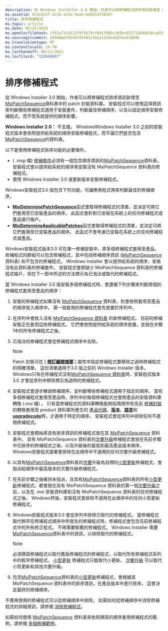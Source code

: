 ```yaml
---
description: 從 Windows Installer 3.0 開始，作者可以將修補程式排序資訊新增至 MsiPatchSequence 資料表中的 patch 封裝資料庫。
ms.assetid: 9cdcb25f-2c3d-411e-9aae-bdd52df38a97
title: 排序修補程式
ms.topic: article
ms.date: 05/31/2018
ms.openlocfilehash: 2f61a72c8122f9f3679cf691f88bc3d9bc952732b9d638ca838f9992068b1c24
ms.sourcegitcommit: e858bbe701567d4583c50a11326e42d7ea51804b
ms.translationtype: MT
ms.contentlocale: zh-TW
ms.lasthandoff: 08/11/2021
ms.locfileid: "120040007"
---
```

# <a name="sequencing-patches"></a>排序修補程式

從 Windows Installer 3.0 開始，作者可以將修補程式排序資訊新增至[MsiPatchSequence](msipatchsequence-table.md)資料表中的 patch 封裝資料庫。 安裝程式可以使用這項資訊來判斷哪些修補程式適用于安裝套件、判斷最佳修補順序，以及以固定順序安裝修補程式，而不受系統提供的順序影響。

**Windows Installer 2.0：** 不支援。 WindowsWindows Installer 3.0 之前的安裝程式版本會依照提供給系統的順序安裝修補程式，而不論它們是否包含[MsiPatchSequence](msipatchsequence-table.md)的資料表。

以下是使用修補程式排序功能的必要條件。

-    ( .msp 檔) [修補套件](patch-packages.md)必須有一個包含順序資訊的[MsiPatchSequence](msipatchsequence-table.md)資料表。 安裝程式會以提供給系統的順序來安裝沒有 MsiPatchSequence 資料表的修補程式。
-   使用 Windows Installer 3.0 或更新版本安裝修補程式。

Windows安裝程式3.0 版包含下列功能，可讓應用程式用來判斷最佳的修補順序。

-   [**MsiDeterminePatchSequence**](/windows/desktop/api/Msi/nf-msi-msideterminepatchsequencea)函式會取得修補程式的清單，並決定可將它們套用至已安裝產品的順序。 此函式會針對已安裝在系統上的任何修補程式或產品進行帳戶。
-   [**MsiDetermineApplicablePatches**](/windows/desktop/api/Msi/nf-msi-msidetermineapplicablepatchesa)函式會取得修補程式的清單，並決定可將它們套用至已安裝產品的順序。 此函式不會考慮已安裝在系統上的任何修補程式或產品。

Windows安裝程式版本3.0 可在單一修補安裝中，將多個修補程式套用至產品。 修補程式的群組可以包含修補程式，其中包括修補順序資訊 ([MsiPatchSequence](msipatchsequence-table.md) 資料表) 和不包含的修補程式。 Windows Installer 會以提供給系統的順序，安裝沒有此資料表的修補套件。 安裝程式會將缺少 MsiPatchSequence 資料表的修補程式帳戶，但在下一節中所述的方法標示為已淘汰或取代的修補程式。

當 Windows Installer 3.0 版安裝多個修補程式時，會遵循下列步驟來判斷將個別修補程式套用至產品的順序：

1.  安裝的修補程式如果沒有 [MsiPatchSequence](msipatchsequence-table.md) 資料表，則會依照套用至產品的順序放入順序中。 第一個套用的修補程式會先放置於序列中。
2.  在序列中會放入沒有 [MsiPatchSequence 資料表](msipatchsequence-table.md) 的新修補程式。 目前的修補安裝正在套用這些修補程式。 它們會依照提供給系統的順序放置，並放在步驟1中的所有修補程式之後。
3.  已淘汰的修補程式會從修補程式順序中去除。
    > [!Note]  
    > Patch 封裝可在 [ [**修訂編號摘要**](revision-number-summary.md) ] 屬性中指定修補程式要移除之過時修補程式的明確清單。 這份清單適用于3.0 版之前的 Windows Installer 版本。 Windows只有在修補程式沒有[MsiPatchSequence 資料表](msipatchsequence-table.md)時，安裝程式版本3.0 才會從序列中移除標示為過時的修補程式。

     

4.  安裝程式會逐步解說修補順序，並判斷哪些修補程式適用于指定的順序。 當有多個修補程式套用至產品時，序列中的每個修補程式也會將產品的安裝資料庫轉換 (.msi 檔) 。 只有當修補程式的資料庫轉換能夠採用將所有先前 [修補封裝](patch-packages.md)的轉換套用至 product 資料庫所產生的 [產品代碼](product-codes.md)、[**版本**](productversion.md)、[**語言**](productlanguage.md)和 [**upgradecode**](upgradecode.md)時，才適用于特定的順序。 安裝程式會從序列中排除任何不適用修補程式。
5.  安裝程式會開始將具有排序資訊的修補程式放在其 [MsiPatchSequence](msipatchsequence-table.md) 資料表中。 具有 MsiPatchSequence 資料表的[次要升級](minor-upgrades.md)修補程式會放在先前步驟中已排序的修補程式之後，以及升級後的最低到最高產品版本順序。 Windows安裝程式接著會排除在此順序中不適用的任何次要升級修補程式。
6.  以具有[MsiPatchSequence](msipatchsequence-table.md)資料表的[次要](minor-upgrades.md)升級為目標的[小型更新](small-updates.md)修補程式，會指派給順序中最高版本的次要升級修補程式。
7.  在先前步驟之後維持未指派，且具有[MsiPatchSequence](msipatchsequence-table.md)資料表的所有[小型更新](small-updates.md)修補程式，都會放在具有 MsiPatchSequence 資料表的第一個[次要升級](minor-upgrades.md)之前，以及在 .msi 安裝資料庫和沒有 MsiPatchSequence 資料表的任何修補程式之後。 Windows然後，安裝程式會排除不適用在此順序中的任何小型更新修補程式。
8.  Windows安裝程式版本3.0 會從序列中排除已取代的修補程式。 當修補程式取代稍早在修補程式順序中所發生的修補程式時，修補程式會包含先前修補程式中的所有修正程式。 不再需要較舊的修補程式。 Windows Installer 需要[MsiPatchSequence](msipatchsequence-table.md)資料表中的資訊，以排除取代的修補程式。
    > [!Note]  
    > 必須撰寫修補程式以取代舊版修補程式的修補程式，以取代所有修補程式系列中的較早修補程式。 [小型更新](small-updates.md) 修補程式只能取代小更新。 [次要升級](minor-upgrades.md) 可以取代小型更新和其他次要升級。

     

9.  包含[MsiPatchSequence](msipatchsequence-table.md)資料表的[小型更新](small-updates.md)修補程式，會根據其 MsiPatchSequence 資料表中的排序資訊，在產品版本中進行排序。 這會決定最終的修補順序。

不應再使用的修補程式可以從修補順序中排除。 如需如何從修補順序中消除修補程式的詳細資訊，請參閱 [消除修補程式](eliminating-patches.md)。

如需如何使用 [MsiPatchSequence](msipatchsequence-table.md) 資料表來依照撰寫的順序套用修補程式的範例，請參閱 [多個修補範例](multiple-patching-example.md)。

 

 



